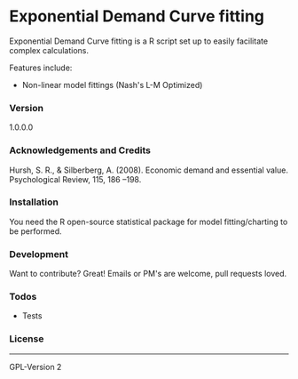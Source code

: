 # Exponential Demand Curve fitting
Exponential Demand Curve fitting is a R script set up to easily facilitate complex calculations.  

Features include:
  - Non-linear model fittings (Nash's L-M Optimized)

### Version
1.0.0.0

### Acknowledgements and Credits
Hursh, S. R., & Silberberg, A. (2008). Economic demand and essential value. Psychological Review, 115, 186 –198.

### Installation
You need the R open-source statistical package for model fitting/charting to be performed.  

### Development
Want to contribute? Great! Emails or PM's are welcome, pull requests loved.

### Todos
 - Tests

### License
----
GPL-Version 2
